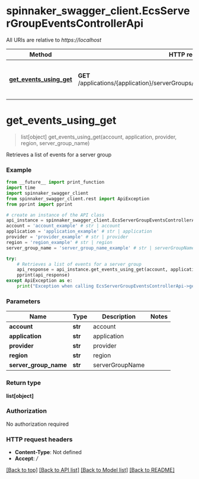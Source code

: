 # spinnaker_swagger_client.EcsServerGroupEventsControllerApi

All URIs are relative to *https://localhost*

Method | HTTP request | Description
------------- | ------------- | -------------
[**get_events_using_get**](EcsServerGroupEventsControllerApi.md#get_events_using_get) | **GET** /applications/{application}/serverGroups/{account}/{serverGroupName}/events | Retrieves a list of events for a server group


# **get_events_using_get**
> list[object] get_events_using_get(account, application, provider, region, server_group_name)

Retrieves a list of events for a server group

### Example
```python
from __future__ import print_function
import time
import spinnaker_swagger_client
from spinnaker_swagger_client.rest import ApiException
from pprint import pprint

# create an instance of the API class
api_instance = spinnaker_swagger_client.EcsServerGroupEventsControllerApi()
account = 'account_example' # str | account
application = 'application_example' # str | application
provider = 'provider_example' # str | provider
region = 'region_example' # str | region
server_group_name = 'server_group_name_example' # str | serverGroupName

try:
    # Retrieves a list of events for a server group
    api_response = api_instance.get_events_using_get(account, application, provider, region, server_group_name)
    pprint(api_response)
except ApiException as e:
    print("Exception when calling EcsServerGroupEventsControllerApi->get_events_using_get: %s\n" % e)
```

### Parameters

Name | Type | Description  | Notes
------------- | ------------- | ------------- | -------------
 **account** | **str**| account | 
 **application** | **str**| application | 
 **provider** | **str**| provider | 
 **region** | **str**| region | 
 **server_group_name** | **str**| serverGroupName | 

### Return type

**list[object]**

### Authorization

No authorization required

### HTTP request headers

 - **Content-Type**: Not defined
 - **Accept**: */*

[[Back to top]](#) [[Back to API list]](../README.md#documentation-for-api-endpoints) [[Back to Model list]](../README.md#documentation-for-models) [[Back to README]](../README.md)

